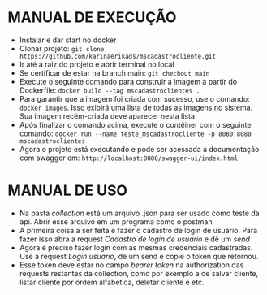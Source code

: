 # MANUAL DE EXECUÇÃO 
- Instalar e dar start no docker
- Clonar projeto: `git clone https://github.com/karinaerikads/mscadastrocliente.git`
- Ir até a raiz do projeto e abrir terminal no local
- Se certificar de estar na branch main: `git chechout main`
- Execute o seguinte comando  para construir a imagem a partir do Dockerfile: `docker build --tag mscadastroclientes .`
- Para garantir que a imagem foi criada com sucesso, use o comando: `docker images`. Isso exibirá uma lista de todas as imagens no sistema. Sua imagem recém-criada deve aparecer nesta lista
- Após finalizar o comando acima, execute o contêiner com o seguinte comando: `docker run --name teste_mscadastrocliente -p 8080:8080 mscadastroclientes`
- Agora o projeto está executando e pode ser acessada a documentação com swagger em: `http://localhost:8080/swagger-ui/index.html`

# MANUAL DE USO
- Na pasta *collection* está um arquivo .json para ser usado como teste da api. Abrir esse arquivo em um programa como o postman
- A primeira coisa a ser feita é fazer o cadastro de login de usuário. Para fazer isso abra a request *Cadastro de login de usuário* e dê um *send*
- Agora é preciso fazer login com as mesmas credenciais cadastradas. Use a request *Login usuário*, dê um send e copie o token que retornou.
- Esse token deve estar no campo *bearer token* na authorization das requests restantes da collection, como por exemplo a de salvar cliente, listar cliente por ordem alfabética, deletar cliente e etc. 
